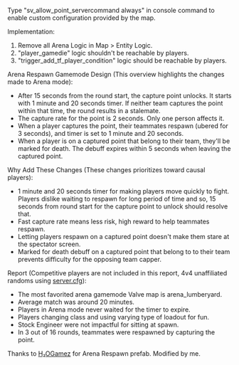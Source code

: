 Type "sv_allow_point_servercommand always" in console command to enable custom configuration provided by the map.

Implementation:
1. Remove all Arena Logic in Map > Entity Logic.
2. "player_gamedie" logic shouldn't be reachable by players.
3. "trigger_add_tf_player_condition" logic should be reachable by players.

Arena Respawn Gamemode Design (This overview highlights the changes made to Arena mode):

- After 15 seconds from the round start, the capture point unlocks. It starts with 1 minute and 20 seconds timer. If neither team captures the point within that time, the round results in a stalemate.
- The capture rate for the point is 2 seconds. Only one person affects it.
- When a player captures the point, their teammates respawn (ubered for 3 seconds), and timer is set to 1 minute and 20 seconds.
- When a player is on a captured point that belong to their team, they'll be marked for death. The debuff expires within 5 seconds when leaving the captured point.
  
Why Add These Changes (These changes prioritizes toward causal players):
- 1 minute and 20 seconds timer for making players move quickly to fight. Players dislike waiting to respawn for long period of time and so, 15 seconds from round start for the capture point to unlock should resolve that.
- Fast capture rate means less risk, high reward to help teammates respawn.
- Letting players respawn on a captured point doesn't make them stare at the spectator screen.
- Marked for death debuff on a captured point that belong to to their team prevents difficulty for the opposing team capper.

Report (Competitive players are not included in this report, 4v4 unaffiliated randoms using [server.cfg](https://github.com/arena-respawn/arenares-cfg/blob/main/cfg/server.cfg)):
- The most favorited arena gamemode Valve map is arena_lumberyard.
- Average match was around 20 minutes.
- Players in Arena mode never waited for the timer to expire.
- Players changing class and using varying type of loadout for fun.
- Stock Engineer were not impactful for sitting at spawn.
- In 3 out of 16 rounds, teammates were respawned by capturing the point.

Thanks to [H₂OGamez](https://steamcommunity.com/id/h20gamez) for Arena Respawn prefab. Modified by me.
